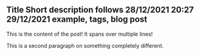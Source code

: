 Title
Short description follows
28/12/2021 20:27
29/12/2021
example, tags, blog post
-----
This is the content of the post!
It spans over multiple lines!

This is a second paragraph on something completely different.
